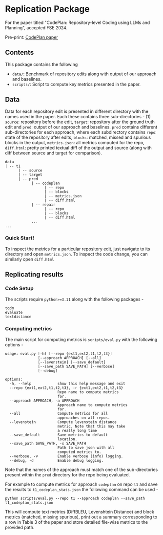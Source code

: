 # Replication Package

For the paper titled "CodePlan: Repository-level Coding using LLMs and Planning", accepted FSE 2024.

Pre-print: [CodePlan paper](https://arxiv.org/abs/2309.12499)

## Contents

This package contains the following 

- `data/`: Benchmark of repository edits along with output of our approach and baselines.
- `scripts/`: Script to compute key metrics presented in the paper.

## Data

Data for each repository edit is presented in different directory with the names used in the paper.
Each these contains three sub-directories - (1) `source`: repository before the edit, `target`: repository after the ground truth edit and `pred`: output of our approach and baselines.
`pred` contains different sub-directories for each approach, where each subdirectory contains `repo`: state of the repository after edits, `blocks`: matched, missed and spurious blocks in the output, `metrics.json`: all metrics computed for the repo, `diff.html`: pretty printed textual diff of the output and source (along with diff between source and target for comparison).

```
data
| -- t1
      | -- source
      | -- target
      | -- pred
            | -- codeplan
                  | -- repo
                  | -- blocks
                  | -- metrics.json
                  | -- diff.html
            | -- repair
                  | -- repo
                  | -- blocks
                  | -- diff.html
            ...
...
```

### Quick Start!

To inspect the metrics for a particular repository edit, just navigate to its directory and open `metrics.json`.
To inspect the code change, you can similarly open `diff.html`


## Replicating results

### Code Setup

The scripts require `python>=3.11` along with the following packages - 

```
tqdm
evaluate
textdistance
```

### Computing metrics

The main script for computing metrics is `scripts/eval.py` with the following options - 

```
usage: eval.py [-h] [--repo {ext1,ext2,t1,t2,t3}]       
               [--approach APPROACH] [--all]
               [--levenstein] [--save_default]
               [--save_path SAVE_PATH] [--verbose]      
               [--debug]

options:
  -h, --help            show this help message and exit 
  --repo {ext1,ext2,t1,t2,t3}, -r {ext1,ext2,t1,t2,t3}  
                        Repo name to compute metrics    
                        for.
  --approach APPROACH, -a APPROACH
                        Approach name to compute metrics
                        for.
  --all                 Compute metrics for all
                        approaches on all repos.        
  --levenstein          Compute levenstein distance     
                        metric. Note that this may take 
                        a really long time
  --save_default        Save metrics to default
                        location.
  --save_path SAVE_PATH, -s SAVE_PATH
                        Path to save json with all      
                        computed metrics to.
  --verbose, -v         Enable verbose (info) logging.    
  --debug, -d           Enable debug logging.
```

Note that the names of the approach must match one of the sub-directories present within the `pred` directory for the repo being evaluated.

For example to compute metrics for approach `codeplan` on repo `t1` and save the results to `t1_codeplan_stats.json` the following command can be used -

```
python scripts/eval.py --repo t1 --approach codeplan --save_path t1_codeplan_stats.json
```

This will compute text metrics (DiffBLEU, Levenshtein Distance) and block metrics (matched, missing spurious), print out a summary corresponding to a row in Table 3 of the paper and store detailed file-wise metrics to the provided path.
